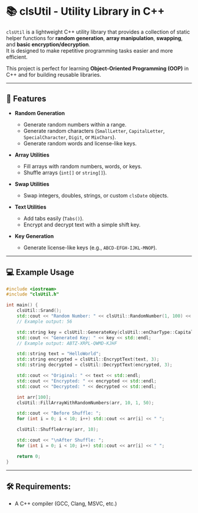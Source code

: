 # 📚 clsUtil - Utility Library in C++

`clsUtil` is a lightweight C++ utility library that provides a collection of static helper functions for **random generation**, **array manipulation**, **swapping**, and **basic encryption/decryption**.  
It is designed to make repetitive programming tasks easier and more efficient.

This project is perfect for learning **Object-Oriented Programming (OOP)** in C++ and for building reusable libraries.

---

## 🚀 Features

- **Random Generation**
  - Generate random numbers within a range.
  - Generate random characters (`SmallLetter`, `CapitalLetter`, `SpecialCharacter`, `Digit`, or `MixChars`).
  - Generate random words and license-like keys.

- **Array Utilities**
  - Fill arrays with random numbers, words, or keys.
  - Shuffle arrays (`int[]` or `string[]`).

- **Swap Utilities**
  - Swap integers, doubles, strings, or custom `clsDate` objects.

- **Text Utilities**
  - Add tabs easily (`Tabs()`).
  - Encrypt and decrypt text with a simple shift key.

- **Key Generation**
  - Generate license-like keys (e.g., `ABCD-EFGH-IJKL-MNOP`).

---

## 💻 Example Usage
```cpp
#include <iostream>
#include "clsUtil.h"

int main() {
    clsUtil::Srand();
    std::cout << "Random Number: " << clsUtil::RandomNumber(1, 100) << std::endl;
    // Example output: 56

    std::string key = clsUtil::GenerateKey(clsUtil::enCharType::CapitalLetter);
    std::cout << "Generated Key: " << key << std::endl;
    // Example output: ABTZ-XRPL-QWMD-KJHF

    std::string text = "HelloWorld";
    std::string encrypted = clsUtil::EncryptText(text, 3);
    std::string decrypted = clsUtil::DecryptText(encrypted, 3);

    std::cout << "Original: " << text << std::endl;
    std::cout << "Encrypted: " << encrypted << std::endl;
    std::cout << "Decrypted: " << decrypted << std::endl;

    int arr[100];
    clsUtil::FillArrayWithRandomNumbers(arr, 10, 1, 50);

    std::cout << "Before Shuffle: ";
    for (int i = 0; i < 10; i++) std::cout << arr[i] << " ";

    clsUtil::ShuffleArray(arr, 10);

    std::cout << "\nAfter Shuffle: ";
    for (int i = 0; i < 10; i++) std::cout << arr[i] << " ";

    return 0;
}
```

---

## 🛠️ Requirements: 
- A C++ compiler (GCC, Clang, MSVC, etc.)
